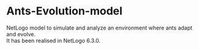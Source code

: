 # Ants-Evolution-model
NetLogo model to simulate and analyze an environment where ants adapt and evolve.  
It has been realised in NetLogo 6.3.0.

